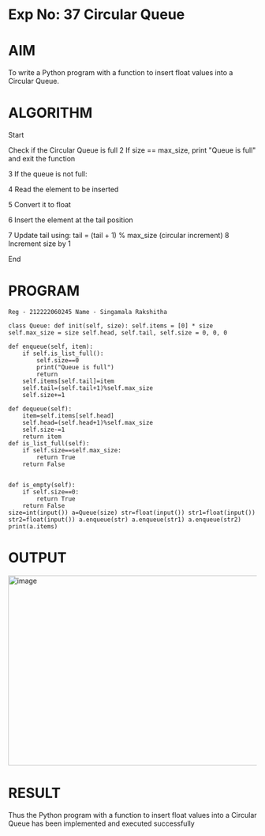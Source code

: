 # Exp No: 37 Circular Queue
# AIM
To write a Python program with a function to insert float values into a Circular Queue.

# ALGORITHM
Start

Check if the Circular Queue is full
2 If size == max_size, print "Queue is full" and exit the function

3 If the queue is not full:

4 Read the element to be inserted

5 Convert it to float

6 Insert the element at the tail position

7 Update tail using: tail = (tail + 1) % max_size (circular increment) 8 Increment size by 1

End

# PROGRAM
~~~
Reg - 212222060245 Name - Singamala Rakshitha

class Queue: def init(self, size): self.items = [0] * size self.max_size = size self.head, self.tail, self.size = 0, 0, 0

def enqueue(self, item):
    if self.is_list_full():
        self.size==0
        print("Queue is full")
        return
    self.items[self.tail]=item
    self.tail=(self.tail+1)%self.max_size
    self.size+=1
        
def dequeue(self):
    item=self.items[self.head]
    self.head=(self.head+1)%self.max_size
    self.size-=1
    return item
def is_list_full(self):
    if self.size==self.max_size:
        return True
    return False
    

def is_empty(self):
    if self.size==0:
        return True
    return False
size=int(input()) a=Queue(size) str=float(input()) str1=float(input()) str2=float(input()) a.enqueue(str) a.enqueue(str1) a.enqueue(str2) print(a.items)
~~~
# OUTPUT
<img width="645" height="384" alt="image" src="https://github.com/user-attachments/assets/c59a3d3d-408e-4963-ac8f-28a5f79d0a53" />

# RESULT
Thus the Python program with a function to insert float values into a Circular Queue has been implemented and executed successfully
